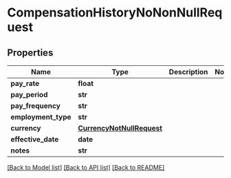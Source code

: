 # CompensationHistoryNoNonNullRequest


## Properties
Name | Type | Description | Notes
------------ | ------------- | ------------- | -------------
**pay_rate** | **float** |  | 
**pay_period** | **str** |  | 
**pay_frequency** | **str** |  | 
**employment_type** | **str** |  | 
**currency** | [**CurrencyNotNullRequest**](CurrencyNotNullRequest.md) |  | 
**effective_date** | **date** |  | 
**notes** | **str** |  | 

[[Back to Model list]](../README.md#documentation-for-models) [[Back to API list]](../README.md#documentation-for-api-endpoints) [[Back to README]](../README.md)


